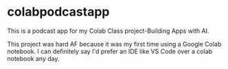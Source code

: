# colabpodcastapp
This is a podcast app for my Colab Class project-Building Apps with AI.

This project was hard AF because it was my first time using a Google Colab notebook. I can definitely say I'd prefer an IDE like VS Code over a colab notebook any day. 
